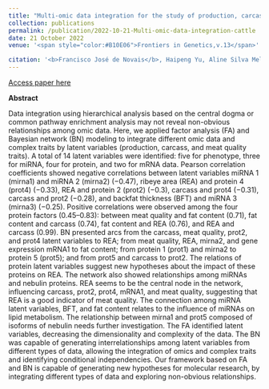 ```yaml
---
title: "Multi-omic data integration for the study of production, carcass, and meat quality traits in Nellore cattle"
collection: publications
permalink: /publication/2022-10-21-Multi-omic-data-integration-cattle
date: 21 October 2022
venue: '<span style="color:#B10E06">Frontiers in Genetics,v.13</span>'

citation: '<b>Francisco José de Novais</b>, Haipeng Yu, Aline Silva Mello Cesar, Mehdi Momen, Mirele Poleti, Bruna Petry, Gerson Mourão, Luciana Regitano, Gora Morota, Luiz Lehmann Coutinho (2022) Multi-omic data integration for the study of production, carcass, and meat quality traits in Nellore cattle. Frontiers in Genetics, v. 13'
---
```


[Access paper here](https://doi.org/10.3389/fgene.2022.948240)

<b>Abstract</b>

Data integration using hierarchical analysis based on the central dogma or common pathway enrichment analysis may not reveal non-obvious relationships among omic data. Here, we applied factor analysis (FA) and Bayesian network (BN) modeling to integrate different omic data and complex traits by latent variables (production, carcass, and meat quality traits). A total of 14 latent variables were identified: five for phenotype, three for miRNA, four for protein, and two for mRNA data. Pearson correlation coefficients showed negative correlations between latent variables miRNA 1 (mirna1) and miRNA 2 (mirna2) (−0.47), ribeye area (REA) and protein 4 (prot4) (−0.33), REA and protein 2 (prot2) (−0.3), carcass and prot4 (−0.31), carcass and prot2 (−0.28), and backfat thickness (BFT) and miRNA 3 (mirna3) (−0.25). Positive correlations were observed among the four protein factors (0.45–0.83): between meat quality and fat content (0.71), fat content and carcass (0.74), fat content and REA (0.76), and REA and carcass (0.99). BN presented arcs from the carcass, meat quality, prot2, and prot4 latent variables to REA; from meat quality, REA, mirna2, and gene expression mRNA1 to fat content; from protein 1 (prot1) and mirna2 to protein 5 (prot5); and from prot5 and carcass to prot2. The relations of protein latent variables suggest new hypotheses about the impact of these proteins on REA. The network also showed relationships among miRNAs and nebulin proteins. REA seems to be the central node in the network, influencing carcass, prot2, prot4, mRNA1, and meat quality, suggesting that REA is a good indicator of meat quality. The connection among miRNA latent variables, BFT, and fat content relates to the influence of miRNAs on lipid metabolism. The relationship between mirna1 and prot5 composed of isoforms of nebulin needs further investigation. The FA identified latent variables, decreasing the dimensionality and complexity of the data. The BN was capable of generating interrelationships among latent variables from different types of data, allowing the integration of omics and complex traits and identifying conditional independencies. Our framework based on FA and BN is capable of generating new hypotheses for molecular research, by integrating different types of data and exploring non-obvious relationships.
